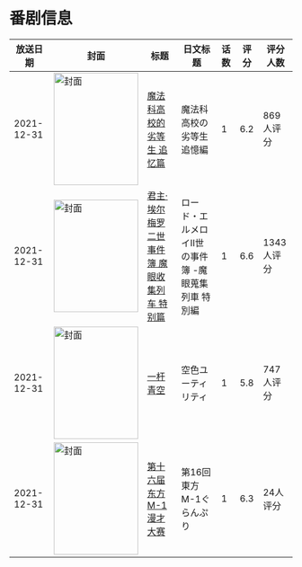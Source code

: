 # 番剧信息

|放送日期|封面|标题|日文标题|话数|评分|评分人数|
|---|---|---|---|---|---|---|
|2021-12-31|<img src="https://lain.bgm.tv/pic/cover/c/b7/ae/329436_X5szG.jpg" alt="封面" style="width:150px;height:200px;object-fit:cover;">|[魔法科高校的劣等生 追忆篇](https://bangumi.tv/subject/329436)|魔法科高校の劣等生 追憶編|1|6.2|869人评分|
|2021-12-31|<img src="https://lain.bgm.tv/pic/cover/c/8b/13/340842_Yh9YI.jpg" alt="封面" style="width:150px;height:200px;object-fit:cover;">|[君主·埃尔梅罗二世事件簿 魔眼收集列车 特别篇](https://bangumi.tv/subject/340842)|ロード・エルメロイⅡ世の事件簿 -魔眼蒐集列車 特別編|1|6.6|1343人评分|
|2021-12-31|<img src="https://lain.bgm.tv/pic/cover/c/57/8f/354247_qiFfj.jpg" alt="封面" style="width:150px;height:200px;object-fit:cover;">|[一杆青空](https://bangumi.tv/subject/354247)|空色ユーティリティ|1|5.8|747人评分|
|2021-12-31|<img src="https://lain.bgm.tv/pic/cover/c/2d/9a/366493_U2JBd.jpg" alt="封面" style="width:150px;height:200px;object-fit:cover;">|[第十六届东方M-1漫才大赛](https://bangumi.tv/subject/366493)|第16回東方M-1ぐらんぷり|1|6.3|24人评分|
